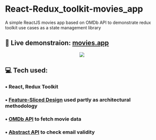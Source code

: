 # React-Redux_toolkit-movies_app
A simple ReactJS movies app based on OMDb API to demonstrate redux toolkit use cases as a state management library

## 🎥 Live demonstraion: [movies.app](https://comeall09.github.io/movies_app)

<p align='center'>
  <img src='https://i.ibb.co/y5JHWYV/image-2022-07-24-23-14-42.png'/>  
</p>

## 💻 Tech used:

### • React, Redux Toolkit

### • [Feature-Sliced Design](https://feature-sliced.design/) used partly as architectural methodology

### • [OMDb API](https://www.omdbapi.com/) to fetch movie data

### • [Abstract API](abstractapi.com) to check email validity